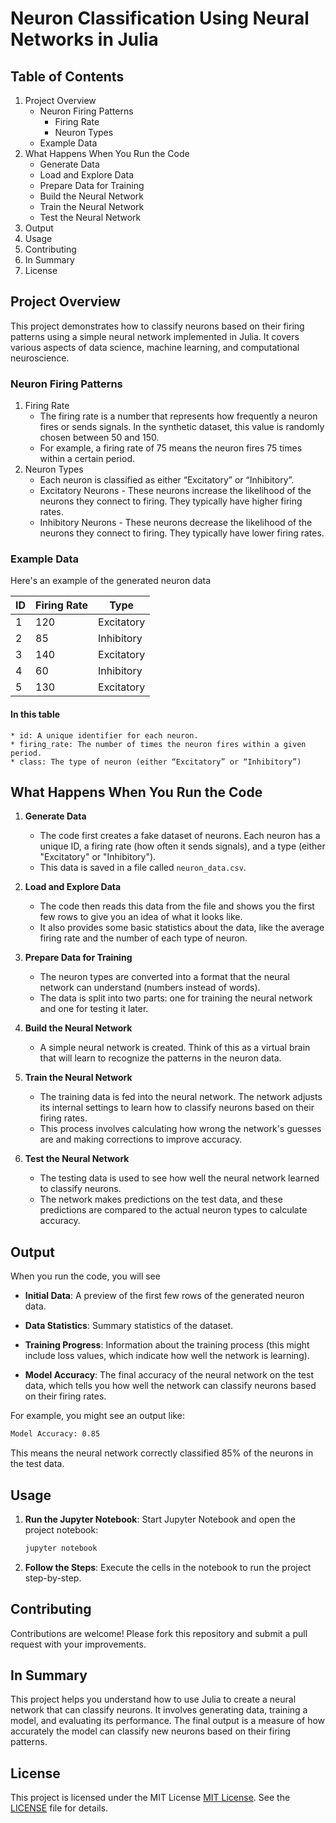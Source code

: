 # Neuron Classification Using Neural Networks in Julia

## Table of Contents

1. Project Overview
    * Neuron Firing Patterns
        * Firing Rate
        * Neuron Types
    * Example Data
2. What Happens When You Run the Code
    * Generate Data
    * Load and Explore Data
    * Prepare Data for Training
    * Build the Neural Network
    * Train the Neural Network
    * Test the Neural Network
3. Output
4. Usage
5. Contributing
6. In Summary
7. License

## Project Overview

This project demonstrates how to classify neurons based on their firing patterns using a simple neural network implemented in Julia. It covers various aspects of data science, machine learning, and computational neuroscience.

### Neuron Firing Patterns

1. Firing Rate
    * The firing rate is a number that represents how frequently a neuron fires or sends signals. In the synthetic dataset, this value is randomly chosen between 50 and 150.
    * For example, a firing rate of 75 means the neuron fires 75 times within a certain period.
2. Neuron Types
    * Each neuron is classified as either “Excitatory” or “Inhibitory”.
    * Excitatory Neurons - These neurons increase the likelihood of the neurons they connect to firing. They typically have higher firing rates.
    * Inhibitory Neurons - These neurons decrease the likelihood of the neurons they connect to firing. They typically have lower firing rates.

### Example Data

Here's an example of the generated neuron data

| ID | Firing Rate |    Type    |
|----|-------------|------------|
| 1  | 120         | Excitatory |
| 2  | 85          | Inhibitory |
| 3  | 140         | Excitatory |
| 4  | 60          | Inhibitory |
| 5  | 130         | Excitatory |

#### In this table
    * id: A unique identifier for each neuron.
    * firing_rate: The number of times the neuron fires within a given period.
    * class: The type of neuron (either “Excitatory” or “Inhibitory”)

## What Happens When You Run the Code

1. **Generate Data**
   * The code first creates a fake dataset of neurons. Each neuron has a unique ID, a firing rate (how often it sends signals), and a type (either "Excitatory" or "Inhibitory").
   * This data is saved in a file called `neuron_data.csv`.

2. **Load and Explore Data**
   * The code then reads this data from the file and shows you the first few rows to give you an idea of what it looks like.
   * It also provides some basic statistics about the data, like the average firing rate and the number of each type of neuron.

3. **Prepare Data for Training**
   * The neuron types are converted into a format that the neural network can understand (numbers instead of words).
   * The data is split into two parts: one for training the neural network and one for testing it later.

4. **Build the Neural Network**
   * A simple neural network is created. Think of this as a virtual brain that will learn to recognize the patterns in the neuron data.

5. **Train the Neural Network**
   * The training data is fed into the neural network. The network adjusts its internal settings to learn how to classify neurons based on their firing rates.
   * This process involves calculating how wrong the network's guesses are and making corrections to improve accuracy.

6. **Test the Neural Network**
   * The testing data is used to see how well the neural network learned to classify neurons.
   * The network makes predictions on the test data, and these predictions are compared to the actual neuron types to calculate accuracy.

## Output

When you run the code, you will see

* **Initial Data**: A preview of the first few rows of the generated neuron data.

* **Data Statistics**: Summary statistics of the dataset.

* **Training Progress**: Information about the training process (this might include loss values, which indicate how well the network is learning).

* **Model Accuracy**: The final accuracy of the neural network on the test data, which tells you how well the network can classify neurons based on their firing rates.

For example, you might see an output like:

```sh
Model Accuracy: 0.85
```

This means the neural network correctly classified 85% of the neurons in the test data.

## Usage

1. **Run the Jupyter Notebook**: Start Jupyter Notebook and open the project notebook:

   ```sh
   jupyter notebook
   ```

2. **Follow the Steps**: Execute the cells in the notebook to run the project step-by-step.

## Contributing

Contributions are welcome! Please fork this repository and submit a pull request with your improvements.

## In Summary

This project helps you understand how to use Julia to create a neural network that can classify neurons. It involves generating data, training a model, and evaluating its performance. The final output is a measure of how accurately the model can classify new neurons based on their firing patterns.

## License

This project is licensed under the MIT License [MIT License](https://github.com/Bloomberg-Beta/Manual?tab=readme-ov-file). See the [LICENSE](https://github.com/Bloomberg-Beta/Manual?tab=readme-ov-file) file for details.
